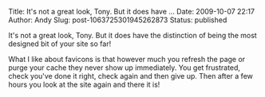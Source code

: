 Title: It&#39;s not a great look, Tony. But it does have ...
Date: 2009-10-07 22:17
Author: Andy
Slug: post-1063725301945262873
Status: published

It's not a great look, Tony. But it does have the distinction of being the most designed bit of your site so far!  
  
What I like about favicons is that however much you refresh the page or purge your cache they never show up immediately. You get frustrated, check you've done it right, check again and then give up. Then after a few hours you look at the site again and there it is!
